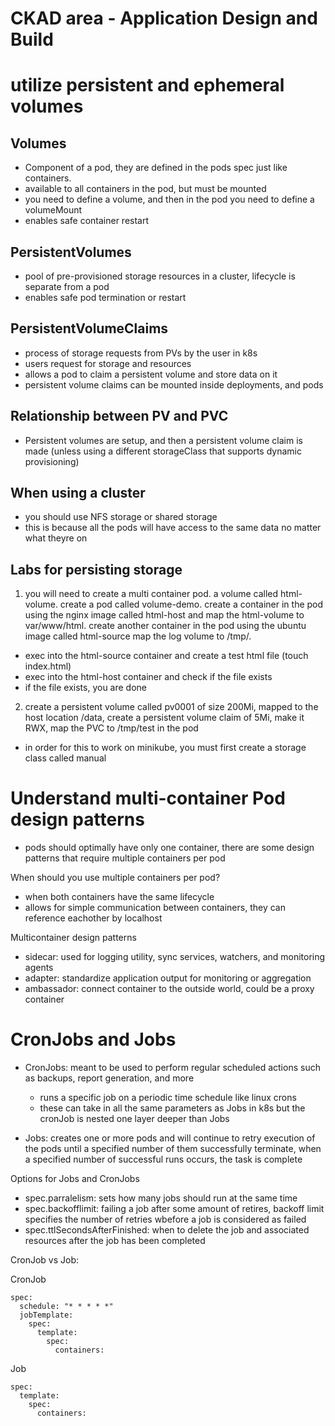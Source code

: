 # CKAD area - Application Design and Build 


#  utilize persistent and ephemeral volumes 

##  Volumes 
- Component of a pod, they are defined in the pods spec just like containers. 
- available to all containers in the pod, but must be mounted 
- you need to define a volume, and then in the pod you need to define a volumeMount
- enables safe container restart



##  PersistentVolumes
- pool of pre-provisioned storage resources in a cluster, lifecycle is separate from a pod 
- enables safe pod termination or restart



##  PersistentVolumeClaims
- process of storage requests from PVs by the user in k8s 
- users request for storage and resources 
- allows a pod to claim a persistent volume and store data on it
- persistent volume claims can be mounted inside deployments, and pods


## Relationship between PV and PVC
- Persistent volumes are setup, and then a persistent volume claim is made (unless using a different storageClass that supports dynamic provisioning)

## When using a cluster
- you should use NFS storage or shared storage
- this is because all the pods will have access to the same data no matter what theyre on 


## Labs for persisting storage 
1. you will need to create a multi container pod. a volume called html-volume. create a pod called volume-demo. create a container in the pod using the nginx image called html-host and map the html-volume to var/www/html. create another container in the pod using the ubuntu image called html-source map the log volume to /tmp/.
  - exec into the html-source container and create a test html file (touch index.html)
  - exec into the html-host container and check if the file exists
  - if the file exists, you are done 

2. create a persistent volume called pv0001 of size 200Mi, mapped to the host location /data, create a persistent volume claim of 5Mi, make it RWX, map the PVC to /tmp/test in the pod
  - in order for this to work on minikube, you must first create a storage class called manual


# Understand multi-container Pod design patterns 

- pods should optimally have only one container, there are some design patterns that require multiple containers per pod

When should you use multiple containers per pod?
- when both containers have the same lifecycle 
- allows for simple communication between containers, they can reference eachother by localhost

Multicontainer design patterns
- sidecar: used for logging utility, sync services, watchers, and monitoring agents
- adapter: standardize application output for monitoring or aggregation
- ambassador: connect container to the outside world, could be a proxy container


# CronJobs and Jobs 

- CronJobs: meant to be used to perform regular scheduled actions such as backups, report generation, and more 
  - runs a specific job on a periodic time schedule like linux crons 
  - these can take in all the same parameters as Jobs in k8s but the cronJob is nested one layer deeper than Jobs 

- Jobs: creates one or more pods and will continue to retry execution of the pods until a specified number of them successfully terminate, when a specified number of successful runs occurs, the task is complete 

Options for Jobs and CronJobs 
- spec.parralelism: sets how many jobs should run at the same time
- spec.backofflimit: failing a job after some amount of retires, backoff limit specifies the number of retries wbefore a job is considered as failed
- spec.ttlSecondsAfterFinished: when to delete the job and associated resources after the job has been completed

CronJob vs Job: 

CronJob
```
spec:
  schedule: "* * * * *"
  jobTemplate:
    spec:
      template:
        spec:
          containers:
```

Job
```
spec:
  template:
    spec:
      containers:
```
